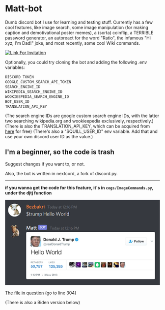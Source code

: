 # Matt-bot
Dumb discord bot I use for learning and testing stuff.
Currently has a few cool features, like image search, some image manipulation (for making caption and demotivational poster memes), a (sorta) coinflip, a TERRIBLE password generator, an autoreact for the word "Ratio", the infamous "Hi xyz, I'm Dad!" joke, and most recently, some cool Wiki commands.

[![Link For Invitation](https://img.shields.io/badge/Invite%20to%20Your%20server-7289DA?style=for-the-badge&logo=discord&logoColor=white)](https://discord.com/api/oauth2/authorize?client_id=837011037894737951&permissions=414464732224&scope=applications.commands%20bot)

Optionally, you could try cloning the bot and adding the following .env variables:
```
DISCORD_TOKEN
GOOGLE_CUSTOM_SEARCH_API_TOKEN
SEARCH_ENGINE_ID
WIKIPEDIA_SEARCH_ENGINE_ID
WOOKIEEPEDIA_SEARCH_ENGINE_ID
BOT_USER_ID
TRANSLATION_API_KEY
```
(The search engine IDs are google custom search engine IDs, with the latter two searching wikipedia.org and wookieepedia exclusively, respectively.)
(There is also the TRANSLATION_API_KEY, which can be acquired from [here](https://detectlanguage.com/documentation) for free)
(There's also a "SQUILL_USER_ID" env variable. Add that and use your own discord user ID as the value.)

## I'm a beginner, so the code is trash

Suggest changes if you want to, or not.

Also, the bot is written in nextcord, a fork of discord.py.

***
**if you wanna get the code for this feature, it's in ```cogs/ImageCommands.py```, under the djtj function**

<img src = "https://github.com/Bezbakri/Matt-bot/blob/main/assets/trump_tweet_example.png?raw=true" alt = "trump tweet example">

[The file in question](cogs/ImageCommands.py#L304) (go to line 304)

(There is also a Biden version below)